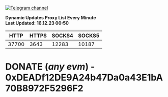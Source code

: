 [![Telegram channel](https://img.shields.io/endpoint?url=https://runkit.io/damiankrawczyk/telegram-badge/branches/master?url=https://t.me/n4z4v0d)](https://t.me/n4z4v0d) 

**Dynamic Updates Proxy List Every Minute**  
**Last Updated: 16.12.23 00:50**

| HTTP        | HTTPS        | SOCKS4        | SOCKS5        |
|-------------|--------------|---------------|---------------|
| 37700 | 3643 | 12283 | 10187 |


# DONATE (_any evm_) - 0xDEADf12DE9A24b47Da0a43E1bA70B8972F5296F2
